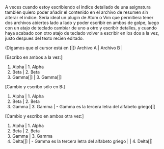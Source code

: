
A veces cuando estoy escribiendo el índice detallado de una asignatura también quiero poder añadir el contenido en el archivo de resumen sin alterar el índice.
Sería ideal un plugin de Atom o Vim que permitiera tener dos archivos abiertos lado a lado y poder escribir en ambos de golpe, luego con un atajo de teclado cambiar de uno a otro y escribir detalles, y cuando haya acabado con otro atajo de teclado volver a escribir en los dos a la vez, justo despues del texto recien editado.

(Digamos que el cursor está en [|])
Archivo A           |    Archivo B
  |

[Escribo en ambos a la vez:]
1. Alpha            |  1. Alpha
2. Beta             |  2. Beta
3. Gamma[|]         |  3. Gamma[|]

[Cambio y escribo sólo en B:]
1. Alpha            |  1. Alpha
2. Beta             |  2. Beta
3. Gamma            |  3. Gamma
                    |       - Gamma es la tercera letra del alfabeto griego[|]

[Cambio y escribo en ambos otra vez:]
1. Alpha            |  1. Alpha
2. Beta             |  2. Beta
3. Gamma            |  3. Gamma
4. Delta[|]         |       - Gamma es la tercera letra del alfabeto griego  |
                    |  4. Delta[|]
